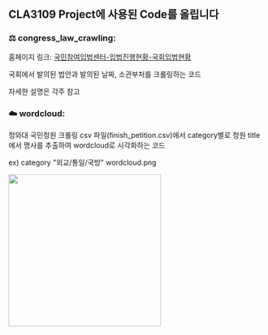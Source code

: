 ## CLA3109 Project에 사용된 Code를 올립니다

### ⚖️ **congress_law_crawling:**


홈페이지 링크: [국민참여입법센터-입법진행현황-국회입법현황](https://opinion.lawmaking.go.kr/gcom/nsmLmSts/out?pageIndex=1)

국회에서 발의된 법안과 발의된 날짜, 소관부처를 크롤링하는 코드

자세한 설명은 각주 참고


### ☁️ **wordcloud:**

청와대 국민청원 크롤링 csv 파일(finish_petition.csv)에서 category별로 청원 title에서 명사를 추출하여 wordcloud로 시각화하는 코드

ex) category "외교/통일/국방" wordcloud.png

<img src="https://user-images.githubusercontent.com/101245685/168340285-963e1de7-dd18-49e1-afd0-0db3ff7c8ca9.png" width="300" height="300">

